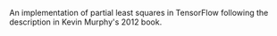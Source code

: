 An implementation of partial least squares in TensorFlow following the description in Kevin Murphy's
2012 book.
